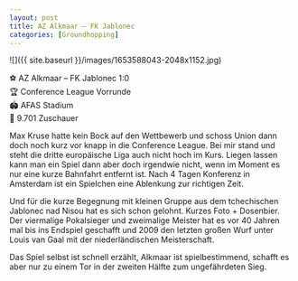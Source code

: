 ```yaml
---
layout: post
title: AZ Alkmaar – FK Jablonec
categories: [Groundhopping]
---
```



![]({{ site.baseurl }}/images/1653588043-2048x1152.jpg)

⚽️ AZ Alkmaar – FK Jablonec 1:0  
🏆 Conference League Vorrunde  
🏟 AFAS Stadium  
🥁 9.701 Zuschauer  

Max Kruse hatte kein Bock auf den Wettbewerb und schoss Union dann doch noch kurz vor knapp in die Conference League. Bei mir stand und steht die dritte europäische Liga auch nicht hoch im Kurs. Liegen lassen kann man ein Spiel dann aber doch irgendwie nicht, wenn im Moment es nur eine kurze Bahnfahrt entfernt ist. Nach 4 Tagen Konferenz in Amsterdam ist ein Spielchen eine Ablenkung zur richtigen Zeit.

Und für die kurze Begegnung mit kleinen Gruppe aus dem tchechischen Jablonec nad Nisou hat es sich schon gelohnt. Kurzes Foto + Dosenbier. Der viermalige Pokalsieger und zweimalige Meister hat es vor 40 Jahren mal bis ins Endspiel geschafft und 2009 den letzten großen Wurf unter Louis van Gaal mit der niederländischen Meisterschaft.

Das Spiel selbst ist schnell erzählt, Alkmaar ist spielbestimmend, schafft es aber nur zu einem Tor in der zweiten Hälfte zum ungefährdeten Sieg. 
